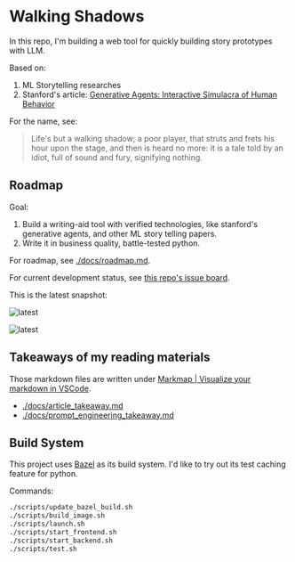 # Walking Shadows

In this repo, I'm building a web tool for quickly building story prototypes with LLM.

Based on:

1. ML Storytelling researches
2. Stanford's article:
   [Generative Agents: Interactive Simulacra of Human Behavior](https://arxiv.org/abs/2304.03442)

For the name, see:

> Life's but a walking shadow; a poor player,
> that struts and frets his hour upon the stage,
> and then is heard no more:
> it is a tale told by an idiot, full of sound and fury,
> signifying nothing.

## Roadmap

Goal:

1. Build a writing-aid tool with verified technologies,
   like stanford's generative agents, and other ML story telling papers.
2. Write it in business quality, battle-tested python.

For roadmap, see [./docs/roadmap.md](./docs/roadmap.md).

For current development status, see [this repo's issue board](https://github.com/ofey404/WalkingShadows/issues).

This is the latest snapshot:

![latest](https://user-images.githubusercontent.com/35857538/232515871-47538f30-d68a-4d9c-8e41-cc25a40b745a.png)

![latest](https://user-images.githubusercontent.com/35857538/232516190-e8ba0777-6d4a-4d6d-bcb8-0eebbecdc81f.png)

## Takeaways of my reading materials

Those markdown files are written under [Markmap | Visualize your markdown in VSCode](https://marketplace.visualstudio.com/items?itemName=gera2ld.markmap-vscode).

- [./docs/article_takeaway.md](./docs/article_takeaway.md)
- [./docs/prompt_engineering_takeaway.md](./docs/prompt_engineering_takeaway.md)

## Build System

This project uses [Bazel](https://bazel.build/) as its build system.
I'd like to try out its test caching feature for python.

Commands:

```bash
./scripts/update_bazel_build.sh
./scripts/build_image.sh
./scripts/launch.sh
./scripts/start_frontend.sh
./scripts/start_backend.sh
./scripts/test.sh
```

